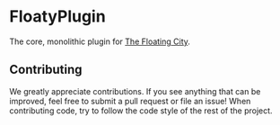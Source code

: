 # FloatyPlugin
The core, monolithic plugin for [The Floating City](https://thefloating.city).

## Contributing
We greatly appreciate contributions. If you see anything that can be improved,
feel free to submit a pull request or file an issue! When contributing code, try
to follow the code style of the rest of the project.
